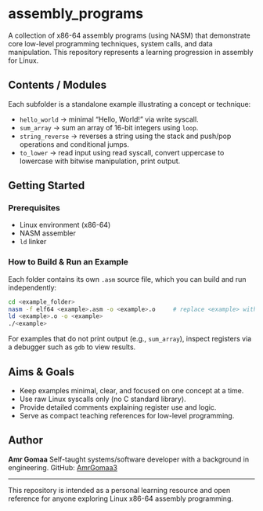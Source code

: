 # assembly_programs

A collection of x86-64 assembly programs (using NASM) that demonstrate core low-level programming techniques, system calls, and data manipulation.
This repository represents a learning progression in assembly for Linux.

## Contents / Modules

Each subfolder is a standalone example illustrating a concept or technique:

* `hello_world` -> minimal “Hello, World!” via write syscall.
* `sum_array` -> sum an array of 16-bit integers using `loop`.
* `string_reverse` -> reverses a string using the stack and push/pop operations and conditional jumps.
* `to_lower` -> read input using read syscall, convert uppercase to lowercase with bitwise manipulation, print output.

## Getting Started

### Prerequisites

* Linux environment (x86-64)
* NASM assembler
* `ld` linker

### How to Build & Run an Example

Each folder contains its own `.asm` source file, which you can build and run independently:

```bash
cd <example_folder>
nasm -f elf64 <example>.asm -o <example>.o     # replace <example> with the filename
ld <example>.o -o <example>
./<example>
```

For examples that do not print output (e.g., `sum_array`), inspect registers via a debugger such as `gdb` to view results.

## Aims & Goals

* Keep examples minimal, clear, and focused on one concept at a time.
* Use raw Linux syscalls only (no C standard library).
* Provide detailed comments explaining register use and logic.
* Serve as compact teaching references for low-level programming.

## Author

**Amr Gomaa**
Self-taught systems/software developer with a background in engineering.
GitHub: [AmrGomaa3](https://github.com/AmrGomaa3)

---

This repository is intended as a personal learning resource and open reference for anyone exploring Linux x86-64 assembly programming.
